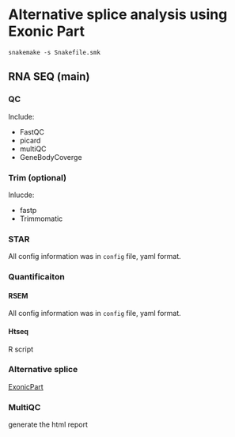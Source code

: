 
# Alternative splice analysis using Exonic Part



```shell
snakemake -s Snakefile.smk
```

## RNA SEQ (main)

### QC

Include:
 - FastQC
 - picard
 - multiQC
 - GeneBodyCoverge

### Trim (optional)

Inlucde:

 - fastp
 - Trimmomatic

### STAR

All config information was in `config` file, yaml format.

### Quantificaiton

#### RSEM

All config information was in `config` file, yaml format.

#### Htseq

R script

### Alternative splice

[ExonicPart](https://github.com/LuChenLab/MeDAS)

### MultiQC

generate the html report


